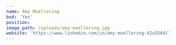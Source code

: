 ```yaml
---
name: Amy Moellering
bod: 'Yes'
position:
image_path: /uploads/amy-moellering.jpg
website: 'https://www.linkedin.com/in/amy-moellering-42a3564/'
---
```



